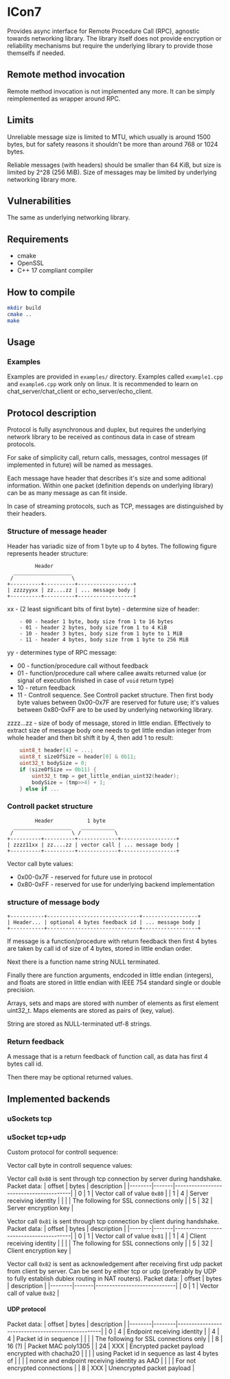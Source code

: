
# ICon7

Provides async interface for Remote Procedure Call (RPC), agnostic towards
networking library. The
library itself does not provide encryption or reliability mechanisms but require
the underlying library to provide those themselfs if needed.

## Remote method invocation

Remote method invocation is not implemented any more. It can be simply
reimplemented as wrapper around RPC.

## Limits

Unreliable message size is limited to MTU, which usually is around 1500 bytes,
but for safety reasons it shouldn't be more than around 768 or 1024 bytes.

Reliable messages (with headers) should be smaller than 64 KiB, but
size is limited by 2^28 (256 MiB). Size of messages may be limited by underlying
networking library more.

## Vulnerabilities

The same as underlying networking library.

## Requirements

- cmake
- OpenSSL
- C++ 17 compliant compiler

## How to compile

```bash
mkdir build
cmake ..
make
```

## Usage

### Examples

Examples are provided in `examples/` directory. Examples called `example1.cpp`
and `example6.cpp` work only on linux. It is recommended to learn on
chat\_server/chat\_client or echo\_server/echo\_client.

## Protocol description

Protocol is fully asynchronous and duplex, but requires the underlying network
library to be received as continous data in case of stream protocols.

For sake of simplicity call, return calls, messages, control messages (if
implemented in future) will be named as messages.

Each message have header that describes it's size and some aditional information.
Within one packet (definition depends on underlying library) can be as many
message as can fit inside.

In case of streaming protocols, such as TCP, messages are distinguished by their
headers.

### Structure of message header

Header has variadic size of from 1 byte up to 4 bytes. The following figure
represents header structure:

```
         Header
  ___________________
 /                   \
+----------+----------+------------------+
| zzzzyyxx | zz....zz | ... message body |
+----------+----------+------------------+
```

xx - (2 least significant bits of first byte) - determine size of header:
```
    - 00 - header 1 byte, body size from 1 to 16 bytes
    - 01 - header 2 bytes, body size from 1 to 4 KiB
    - 10 - header 3 bytes, body size from 1 byte to 1 MiB
    - 11 - header 4 bytes, body size from 1 byte to 256 MiB 
```

yy - determines type of RPC message:
- 00 - function/procedure call without feedback
- 01 - function/procedure call where callee awaits returned value
           (or signal of execution finished in case of `void` return type)
- 10 - return feedback
- 11 - Controll sequence. See Controll packet structure.
    Then first body byte values between 0x00-0x7F are
           reserved for future use; it's values between 0x80-0xFF are to be used
           by underlying networking library.

zzzz...zz - size of body of message, stored in little endian. Effectively to
    extract size of message body one needs to get little endian integer from
    whole header and then bit shift it by 4, then add 1 to result:
``` C
    uint8_t header[4] = ...;
    uint8_t sizeOfSize = header[0] & 0b11;
    uint32_t bodySize = 0;
    if (sizeOfSize == 0b11) {
        uint32_t tmp = get_little_endian_uint32(header);
        bodySize = (tmp>>4) + 1;
    } else if ...
```

### Controll packet structure
```
         Header           1 byte
  ___________________   ___________
 /                   \ /           \
+----------+----------+-------------+------------------+
| zzzz11xx | zz....zz | vector call | ... message body |
+----------+----------+-------------+------------------+
```

Vector call byte values:
- 0x00-0x7F - reserved for future use in protocol
- 0x80-0xFF - reserved for use for underlying backend implementation

### structure of message body

```
+-----------+------------------------------+------------------+
| Header... | optional 4 bytes feedback id | ... message body |
+-----------+------------------------------+------------------+
```

If message is a function/procedure with return feedback then first 4 bytes are
taken by call id of size of 4 bytes, stored in little endian order.

Next there is a function name string NULL terminated.

Finally there are function arguments, endcoded in little endian (integers),
and floats are stored in little endian with IEEE 754 standard single or double
precision.

Arrays, sets and maps are stored with number of elements as first element
uint32\_t. Maps elements are stored as pairs of (key, value).

String are stored as NULL-terminated utf-8 strings.

### Return feedback

A message that is a return feedback of function call, as data has first 4 bytes
call id.

Then there may be optional returned values.

## Implemented backends

### uSockets tcp

### uSocket tcp+udp

Custom protocol for controll sequence:

Vector call byte in controll sequence values:

Vector call `0x80` is sent through tcp connection by server during handshake.
Packet data:
| offset | bytes | description                            |
|--------|-------|----------------------------------------|
| 0      | 1     | Vector call of value `0x80`            |
| 1      | 4     | Server receiving identity              |
|        |       | The following for SSL connections only |
| 5      | 32    | Server encryption key                  |

Vector call `0x81` is sent through tcp connection by client during handshake.
Packet data:
| offset | bytes | description                            |
|--------|-------|----------------------------------------|
| 0      | 1     | Vector call of value `0x81`            |
| 1      | 4     | Client receiving identity              |
|        |       | The following for SSL connections only |
| 5      | 32    | Client encryption key                  |

Vector call `0x82` is sent as acknowledgement after receiving first udp packet
from client by server. Can be sent by either tcp or udp (preferably by UDP to
fully establish dublex routing in NAT routers). Packet data:
| offset | bytes | description                 |
|--------|-------|-----------------------------|
| 0      | 1     | Vector call of value `0x82` |

#### UDP protocol

Packet data:
| offset | bytes  | description                                      |
|--------|--------|--------------------------------------------------|
| 0      | 4      | Endpoint receiving identity                      |
| 4      | 4      | Packet id in sequence                            |
|        |        | The following for SSL connections only           |
| 8      | 16 (?) | Packet MAC poly1305                              |
| 24     | XXX    | Encrypted packet payload encrypted with chacha20 |
|        |        | using Packet id in sequence as last 4 bytes of   |
|        |        | nonce and endpoint receiving identity as AAD     |
|        |        | For not encrypted connections                    |
| 8      | XXX    | Unencrypted packet payload                       |



